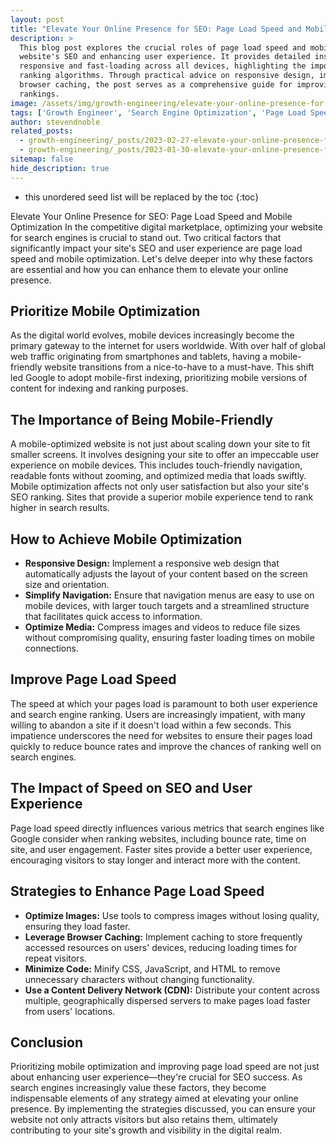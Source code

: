 ```yaml
---
layout: post
title: "Elevate Your Online Presence for SEO: Page Load Speed and Mobile Optimization"
description: >
  This blog post explores the crucial roles of page load speed and mobile optimization in elevating a
  website's SEO and enhancing user experience. It provides detailed insights into making a website
  responsive and fast-loading across all devices, highlighting the importance of these factors in Google's
  ranking algorithms. Through practical advice on responsive design, image optimization, and leveraging
  browser caching, the post serves as a comprehensive guide for improving online presence and search engine
  rankings.
image: /assets/img/growth-engineering/elevate-your-online-presence-for-seo-page-load-speed-and-mobile-optimization.jpg
tags: ['Growth Engineer', 'Search Engine Optimization', 'Page Load Speed', 'Image Optimization', 'CDN', 'Responsive Design']
author: stevendnoble
related_posts:
  - growth-engineering/_posts/2023-02-27-elevate-your-online-presence-for-seo-utilize-social-media.md
  - growth-engineering/_posts/2023-01-30-elevate-your-online-presence-for-seo-proven-seo-content-and-keywords.md
sitemap: false
hide_description: true
---
```


* this unordered seed list will be replaced by the toc
{:toc}

Elevate Your Online Presence for SEO: Page Load Speed and Mobile Optimization
In the competitive digital marketplace, optimizing your website for search engines is crucial to stand out. Two critical factors that significantly impact your site's SEO and user experience are page load speed and mobile optimization. Let's delve deeper into why these factors are essential and how you can enhance them to elevate your online presence.

## Prioritize Mobile Optimization

As the digital world evolves, mobile devices increasingly become the primary gateway to the internet for users worldwide. With over half of global web traffic originating from smartphones and tablets, having a mobile-friendly website transitions from a nice-to-have to a must-have. This shift led Google to adopt mobile-first indexing, prioritizing mobile versions of content for indexing and ranking purposes.

## The Importance of Being Mobile-Friendly

A mobile-optimized website is not just about scaling down your site to fit smaller screens. It involves designing your site to offer an impeccable user experience on mobile devices. This includes touch-friendly navigation, readable fonts without zooming, and optimized media that loads swiftly. Mobile optimization affects not only user satisfaction but also your site's SEO ranking. Sites that provide a superior mobile experience tend to rank higher in search results.

## How to Achieve Mobile Optimization

* **Responsive Design:** Implement a responsive web design that automatically adjusts the layout of your content based on the screen size and orientation.
* **Simplify Navigation:** Ensure that navigation menus are easy to use on mobile devices, with larger touch targets and a streamlined structure that facilitates quick access to information.
* **Optimize Media:** Compress images and videos to reduce file sizes without compromising quality, ensuring faster loading times on mobile connections.

## Improve Page Load Speed

The speed at which your pages load is paramount to both user experience and search engine ranking. Users are increasingly impatient, with many willing to abandon a site if it doesn't load within a few seconds. This impatience underscores the need for websites to ensure their pages load quickly to reduce bounce rates and improve the chances of ranking well on search engines.

## The Impact of Speed on SEO and User Experience

Page load speed directly influences various metrics that search engines like Google consider when ranking websites, including bounce rate, time on site, and user engagement. Faster sites provide a better user experience, encouraging visitors to stay longer and interact more with the content.

## Strategies to Enhance Page Load Speed

* **Optimize Images:** Use tools to compress images without losing quality, ensuring they load faster.
* **Leverage Browser Caching:** Implement caching to store frequently accessed resources on users' devices, reducing loading times for repeat visitors.
* **Minimize Code:** Minify CSS, JavaScript, and HTML to remove unnecessary characters without changing functionality.
* **Use a Content Delivery Network (CDN):** Distribute your content across multiple, geographically dispersed servers to make pages load faster from users' locations.

## Conclusion

Prioritizing mobile optimization and improving page load speed are not just about enhancing user experience—they're crucial for SEO success. As search engines increasingly value these factors, they become indispensable elements of any strategy aimed at elevating your online presence. By implementing the strategies discussed, you can ensure your website not only attracts visitors but also retains them, ultimately contributing to your site's growth and visibility in the digital realm.